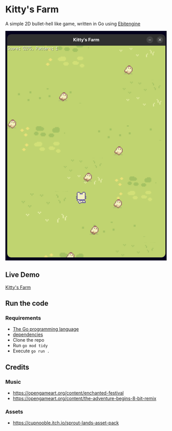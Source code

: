 # Kitty's Farm
A simple 2D bullet-hell like game, written in Go using [Ebitengine](https://ebitengine.org/)

![Gameplay](screenshots/gameplay.png)

## Live Demo
[Kitty's Farm](https://urzuaf.github.io/kittys-farm)

## Run the code
### Requirements
- [The Go programming language](https://go.dev/)
- [dependencies](https://www.markdownguide.org/cheat-sheet/)
- Clone the repo
- Run ` go mod tidy `
- Execute ` go run . `

## Credits
### Music

- https://opengameart.org/content/enchanted-festival
- https://opengameart.org/content/the-adventure-begins-8-bit-remix 

### Assets
- https://cupnooble.itch.io/sprout-lands-asset-pack